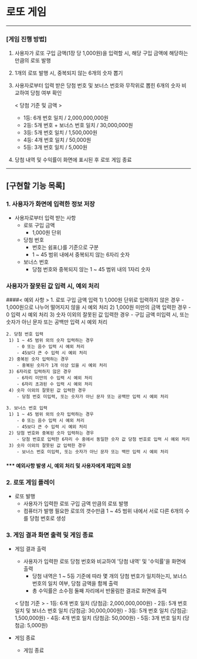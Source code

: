 # 로또 게임
---

### [게임 진행 방법]
1. 사용자가 로또 구입 금액(1장 당 1,000원)을 입력할 시, 해당 구입 금액에 해당하는 만큼의 로또 발행
2. 1개의 로또 발행 시, 중복되지 않는 6개의 숫자 뽑기 
3. 사용자로부터 입력 받은 당첨 번호 및 보너스 번호와 무작위로 뽑힌 6개의 숫자 비교하여 당첨 여부 확인    
   
    < 당첨 기준 및 금액 >
    - 1등: 6개 번호 일치 / 2,000,000,000원
    - 2등: 5개 번호 + 보너스 번호 일치 / 30,000,000원
    - 3등: 5개 번호 일치 / 1,500,000원
    - 4등: 4개 번호 일치 / 50,000원
    - 5등: 3개 번호 일치 / 5,000원
    
4. 당첨 내역 및 수익률이 화면에 표시된 후 로또 게임 종료 

---

## [구현할 기능 목록]
### 1. 사용자가 화면에 입력한 정보 저장
* 사용자로부터 입력 받는 사항
    - 로또 구입 금액
      + 1,000원 단위
    - 당첨 번호
      + 번호는 쉼표(,)를 기준으로 구분 
      + 1 ~ 45 범위 내에서 중복되지 않는 6자리 숫자 
    - 보너스 번호
      + 당첨 번호와 중복되지 않는 1 ~ 45 범위 내의 1자리 숫자

    
### 사용자가 잘못된 값 입력 시, 예외 처리
####< 예외 사항 >
    1. 로또 구입 금액 입력 
     1) 1,000원 단위로 입력하지 않은 경우
        - 1,000원으로 나누어 떨어지지 않을 시 예외 처리
     2) 1,000원 미만의 금액 입력한 경우
        - 0 입력 시 예외 처리
     3) 숫자 이외의 잘못된 값 입력한 경우
        - 구입 금액 미입력 시, 또는 숫자가 아닌 문자 또는 공백만 입력 시 예외 처리

    2. 당첨 번호 입력 
     1) 1 ~ 45 범위 외의 숫자 입력하는 경우
        - 0 또는 음수 입력 시 예외 처리
        - 45보다 큰 수 입력 시 예외 처리
     2) 중복된 숫자 입력하는 경우
        - 중복된 숫자가 1개 이상 있을 시 예외 처리
     3) 6자리로 입력하지 않은 경우
        - 6자리 미만의 수 입력 시 예외 처리 
        - 6자리 초과된 수 입력 시 예외 처리
     4) 숫자 이외의 잘못된 값 입력한 경우
        - 당첨 번호 미입력, 또는 숫자가 아닌 문자 또는 공백만 입력 시 예외 처리

    3. 보너스 번호 입력 
     1) 1 ~ 45 범위 외의 숫자 입력하는 경우
        - 0 또는 음수 입력 시 예외 처리
        - 45보다 큰 수 입력 시 예외 처리
     2) 당첨 번호와 중복된 숫자 입력하는 경우 
        - 당첨 번호로 입력한 6자리 수 중에서 동일한 숫자 값 당첨 번호로 입력 시 예외 처리 
     3) 숫자 이외의 잘못된 값 입력한 경우
        - 보너스 번호 미입력, 또는 숫자가 아닌 문자 또는 백만 입력 시 예외 처리
 
#### *** 예외사항 발생 시, 예외 처리 및 사용자에게 재입력 요청

### 2. 로또 게임 플레이
* 로또 발행
    - 사용자가 입력한 로또 구입 금액 만큼의 로또 발행
    - 컴퓨터가 발행 필요한 로또의 갯수만큼 1 ~ 45 범위 내에서 서로 다른 6개의 수를 당첨 번호로 생성
    

### 3. 게임 결과 화면 출력 및 게임 종료 
* 게임 결과 출력
    - 사용자가 입력한 로또 당첨 번호와 비교하여 '당첨 내역' 및 '수익률'을 화면에 출력
        + 당첨 내역은 1 ~ 5등 기준에 따라 몇 개의 당첨 번호가 일치하는지, 보너스 번호의 일치 여부, 당첨 금액을 함께 출력
        + 총 수익률은 소수점 둘째 자리에서 반올림한 결과로 화면에 출력
    
    
    < 당첨 기준 >
        - 1등: 6개 번호 일치 (당첨금: 2,000,000,000원)
        - 2등: 5개 번호 일치 및 보너스 번호 일치 (당첨금: 30,000,000원)
        - 3등: 5개 번호 일치 (당첨금: 1,500,000원)
        - 4등: 4개 번호 일치 (당첨금: 50,000원)
        - 5등: 3개 번호 일치 (당첨금: 5,000원)

* 게임 종료
    - 게임 종료
